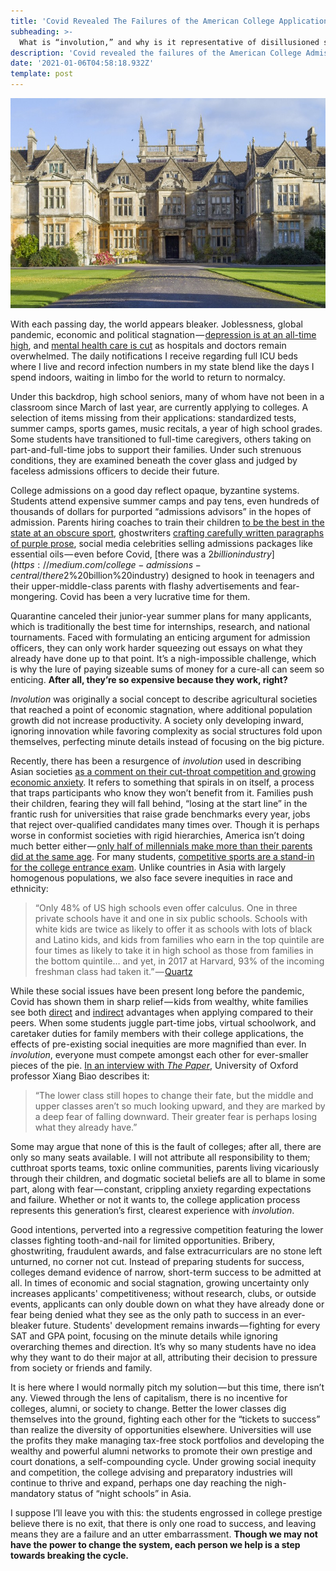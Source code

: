 ```yaml
---
title: 'Covid Revealed The Failures of the American College Application System'
subheading: >-
  What is “involution,” and why is it representative of disillusioned students?
description: 'Covid revealed the failures of the American College Admissions system. What is involution, and how does it represent a disillusioned generation of students?'
date: '2021-01-06T04:58:18.932Z'
template: post
---
```


![](./0__CNlpHGs2cP8wpOKf.jpg)

With each passing day, the world appears bleaker. Joblessness, global pandemic, economic and political stagnation — [depression is at an all-time high](https://www.crossroadstoday.com/mental-health-is-one-of-the-biggest-pandemic-issues-well-face-in-2021/), and [mental health care is cut](mental%20health%20care%20is%20cut) as hospitals and doctors remain overwhelmed. The daily notifications I receive regarding full ICU beds where I live and record infection numbers in my state blend like the days I spend indoors, waiting in limbo for the world to return to normalcy.

Under this backdrop, high school seniors, many of whom have not been in a classroom since March of last year, are currently applying to colleges. A selection of items missing from their applications: standardized tests, summer camps, sports games, music recitals, a year of high school grades. Some students have transitioned to full-time caregivers, others taking on part-and-full-time jobs to support their families. Under such strenuous conditions, they are examined beneath the cover glass and judged by faceless admissions officers to decide their future.

College admissions on a good day reflect opaque, byzantine systems. Students attend expensive summer camps and pay tens, even hundreds of thousands of dollars for purported “admissions advisors” in the hopes of admission. Parents hiring coaches to train their children [to be the best in the state at an obscure sport](https://www.chicagotribune.com/sports/college/ct-spt-ivy-league-admissions-rowing-20190331-story.html), ghostwriters [crafting carefully written paragraphs of purple prose](https://homestay.cambridgenetwork.com/blog/the-business-of-ghostwriting-college-essays/), social media celebrities selling admissions packages like essential oils — even before Covid, [there was a $2 billion industry](https://medium.com/college-admissions-central/there%20was%20a%20$2%20billion%20industry) designed to hook in teenagers and their upper-middle-class parents with flashy advertisements and fear-mongering. Covid has been a very lucrative time for them.

Quarantine canceled their junior-year summer plans for many applicants, which is traditionally the best time for internships, research, and national tournaments. Faced with formulating an enticing argument for admission officers, they can only work harder squeezing out essays on what they already have done up to that point. It’s a nigh-impossible challenge, which is why the lure of paying sizeable sums of money for a cure-all can seem so enticing. **After all, they’re so expensive because they work, right?**

_Involution_ was originally a social concept to describe agricultural societies that reached a point of economic stagnation, where additional population growth did not increase productivity. A society only developing inward, ignoring innovation while favoring complexity as social structures fold upon themselves, perfecting minute details instead of focusing on the big picture.

Recently, there has been a resurgence of _involution_ used in describing Asian societies [as a comment on their cut-throat competition and growing economic anxiety](https://www.sixthtone.com/news/1006391/how-one-obscure-word-captures-urban-chinas-unhappiness). It refers to something that spirals in on itself, a process that traps participants who know they won’t benefit from it. Families push their children, fearing they will fall behind, “losing at the start line” in the frantic rush for universities that raise grade benchmarks every year, jobs that reject over-qualified candidates many times over. Though it is perhaps worse in conformist societies with rigid hierarchies, America isn’t doing much better either — [only half of millennials make more than their parents did at the same age](https://www.cnn.com/2020/01/11/politics/millennials-income-stalled-upward-mobility-us/index.html). For many students, [competitive sports are a stand-in for the college entrance exam](https://medium.com/college-admissions-central/competitive%20sports%20has%20supplanted%20the%20college%20entrance%20exam). Unlike countries in Asia with largely homogenous populations, we also face severe inequities in race and ethnicity:

> “Only 48% of US high schools even offer calculus. One in three private schools have it and one in six public schools. Schools with white kids are twice as likely to offer it as schools with lots of black and Latino kids, and kids from families who earn in the top quintile are four times as likely to take it in high school as those from families in the bottom quintile… and yet, in 2017 at Harvard, 93% of the incoming freshman class had taken it.” — [Quartz](https://qz.com/1706334/college-admissions-are-a-game-that-still-favors-rich-over-poor/)

While these social issues have been present long before the pandemic, Covid has shown them in sharp relief — kids from wealthy, white families see both [direct](https://medium.com/college-admissions-central/direct) and [indirect](https://medium.com/college-admissions-central/indirect) advantages when applying compared to their peers. When some students juggle part-time jobs, virtual schoolwork, and caretaker duties for family members with their college applications, the effects of pre-existing social inequities are more magnified than ever. In _involution_, everyone must compete amongst each other for ever-smaller pieces of the pie. [In an interview with _The Paper_](https://www.sixthtone.com/news/1006391/how-one-obscure-word-captures-urban-chinas-unhappiness), University of Oxford professor Xiang Biao describes it:

> “The lower class still hopes to change their fate, but the middle and upper classes aren’t so much looking upward, and they are marked by a deep fear of falling downward. Their greater fear is perhaps losing what they already have.”

Some may argue that none of this is the fault of colleges; after all, there are only so many seats available. I will not attribute all responsibility to them; cutthroat sports teams, toxic online communities, parents living vicariously through their children, and dogmatic societal beliefs are all to blame in some part, along with fear — constant, crippling anxiety regarding expectations and failure. Whether or not it wants to, the college application process represents this generation’s first, clearest experience with _involution_.

Good intentions, perverted into a regressive competition featuring the lower classes fighting tooth-and-nail for limited opportunities. Bribery, ghostwriting, fraudulent awards, and false extracurriculars are no stone left unturned, no corner not cut. Instead of preparing students for success, colleges demand evidence of narrow, short-term success to be admitted at all. In times of economic and social stagnation, growing uncertainty only increases applicants' competitiveness; without research, clubs, or outside events, applicants can only double down on what they have already done or fear being denied what they see as the only path to success in an ever-bleaker future. Students' development remains inwards — fighting for every SAT and GPA point, focusing on the minute details while ignoring overarching themes and direction. It’s why so many students have no idea why they want to do their major at all, attributing their decision to pressure from society or friends and family.

It is here where I would normally pitch my solution — but this time, there isn’t any. Viewed through the lens of capitalism, there is no incentive for colleges, alumni, or society to change. Better the lower classes dig themselves into the ground, fighting each other for the “tickets to success” than realize the diversity of opportunities elsewhere. Universities will use the profits they make managing tax-free stock portfolios and developing the wealthy and powerful alumni networks to promote their own prestige and court donations, a self-compounding cycle. Under growing social inequity and competition, the college advising and preparatory industries will continue to thrive and expand, perhaps one day reaching the nigh-mandatory status of “night schools” in Asia.

I suppose I’ll leave you with this: the students engrossed in college prestige believe there is no exit, that there is only one road to success, and leaving means they are a failure and an utter embarrassment. **Though we may not have the power to change the system, each person we help is a step towards breaking the cycle.**